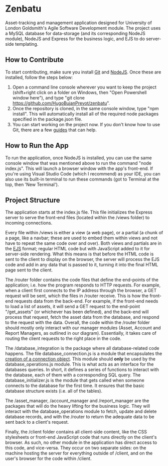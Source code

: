 # Zenbatu
Asset-tracking and management application designed for University of London Goldsmith's Agile Software Development module. The project uses a MySQL database for data-storage (and its corresponding NodeJS module), NodeJS and Express for the business logic, and EJS to do server-side templating.


## How to Contribute
To start contributing, make sure you install [Git](https://git-scm.com/downloads) and [NodeJS](https://nodejs.org/en/download/). Once these are installed, follow the steps below:

1. Open a command line console wherever you want to keep the project (shift+right click on a folder on Windows, then "Open Powershell window here"), and type "git clone https://github.com/HugoBujanPrevot/zenbatu".
2. Once the repository is cloned, in the same console window, type "npm install". This will automatically install all of the required node packages specified in the package.json file.
3. You can start working on the project now. If you don't know how to use Git, there are a few [guides](https://github.com/git-guides) that can help.


## How to Run the App
To run the application, once NodeJS is installed, you can use the same console window that was mentioned above to run the command "node index.js". This will launch a browser window with the app's front-end. If you're using Visual Studio Code (which I recommend) as your IDE, you can also use its built-in terminal to run these commands (got to Terminal at the top, then 'New Terminal').


## Project Structure
The application starts at the index.js file. This file initializes the Express server to serve the front-end files (located within the /views folder) to incoming connections. 

Every file within /views is either a view (a web page), or a partial (a chunk of a page, like a navbar; these are used to embed them within views and not have to repeat the same code over and over). Both views and partials are in the [EJS](https://ejs.co/) format; regular HTML code but with JavaScript added to it for server-side rendering. What this means is that before the HTML code is sent to the client to display on the browser, the server will process the EJS code and add in any data that is passed to it, turning it into the final HTML page sent to the client.

The /router folder contains the code files that define the end-points of the application; i.e. how the program responds to HTTP requests. For example, when a client first connects to the IP address through the browser, a GET request will be sent, which the files in /router receive. This is how the front-end requests data from the back-end. For example, if the front-end needs to load a list of assets, it will send a GET request to the end-point "/get_assets" (or whichever has been defined), and the back-end will process that request, fetch the asset data from the database, and respond to the request with the data. Overall, the code within the /router folder should mostly only interact with our manager modules (Asset, Account and Report Managers, as outlined in our diagram). Essentially, it takes care of routing the client requests to the right place in the code.

The /database_integration is the package where all database-related code happens. The file database_connection.js is a module that encapsulates the [creation of a connection object](https://www.w3schools.com/nodejs/nodejs_mysql.asp). This module should **only** be used by the database_operations.js module. This is what acts as an interface for the databases queries. In short, it defines a series of functions to interact with the database, each of them with a corresponding SQL query. The database_initializer.js is the module that gets called when someone connects to the database for the first time. It ensures that the basic database structure exists (i.e. all of the tables).

The /asset_manager, /account_manager and /report_manager are the packages that will do the heavy lifting for the business logic. They will interact with the database_operations module to fetch, update and delete database records, and with the /router to return the adequate data to be sent back to a client's request.

Finally, the /client folder contains all client-side content, like the CSS stylesheets or front-end JavaScript code that runs directly on the client's browser. As such, no other module in the application has direct access to this code, and vice-versa. They occur on two separate sides: on the machine hosting the server for everything outside of /client, and on the user's browser for the code within /client.
